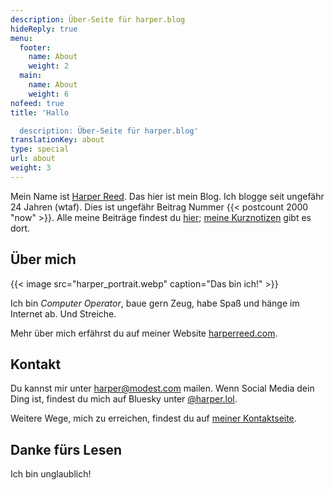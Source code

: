 ```yaml
---
description: Über-Seite für harper.blog
hideReply: true
menu:
  footer:
    name: About
    weight: 2
  main:
    name: About
    weight: 6
nofeed: true
title: 'Hallo

  description: Über-Seite für harper.blog'
translationKey: about
type: special
url: about
weight: 3
---
```


Mein Name ist [Harper Reed](mailto:harper@modest.com). Das hier ist mein Blog. Ich blogge seit ungefähr 24 Jahren (wtaf). Dies ist ungefähr Beitrag Nummer {{< postcount 2000 "now" >}}. Alle meine Beiträge findest du [hier](/posts); [meine Kurznotizen](/notes) gibt es dort.

## Über mich

{{< image src="harper_portrait.webp" caption="Das bin ich!" >}}

Ich bin *Computer Operator*, baue gern Zeug, habe Spaß und hänge im Internet ab. Und Streiche.

Mehr über mich erfährst du auf meiner Website [harperreed.com](http://harperreed.com).

## Kontakt

Du kannst mir unter [harper@modest.com](mailto:harper@modest.com) mailen. Wenn Social Media dein Ding ist, findest du mich auf Bluesky unter [@harper.lol](https://bsky.app/profile/harper.lol).

Weitere Wege, mich zu erreichen, findest du auf [meiner Kontaktseite](http://harperreed.com/contact).

## Danke fürs Lesen

Ich bin unglaublich!